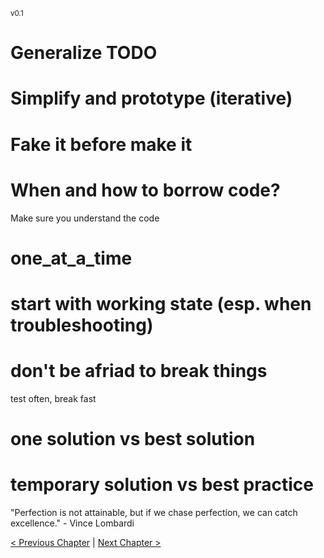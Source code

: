 <sub>v0.1</sub>

# Generalize TODO

# Simplify and prototype (iterative)

# Fake it before make it

# When and how to borrow code?

Make sure you understand the code

# one_at_a_time

# start with working state (esp. when troubleshooting)

# don't be afriad to break things

test often, break fast

# one solution vs best solution

# temporary solution vs best practice

"Perfection is not attainable, but if we chase perfection, we can catch excellence." - Vince Lombardi

[< Previous Chapter](3_identify_problem.md) | [Next Chapter >](5_decompose.md)
